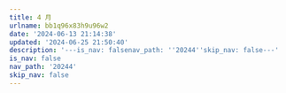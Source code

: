 ```yaml
---
title: 4 月
urlname: bb1q96x83h9u96w2
date: '2024-06-13 21:14:38'
updated: '2024-06-25 21:50:40'
description: '---is_nav: falsenav_path: ''20244''skip_nav: false---'
is_nav: false
nav_path: '20244'
skip_nav: false
---
```


